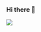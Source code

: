 ### Hi there 👋

<img src="https://github-readme-stats.vercel.app/api?username=kush95300&&show_icons=true&title_color=008000&icon_color=0000ff&text_color=000000&bg_color=f5f5f5" />


<!--
**kush95300/kush95300** is a ✨ _special_ ✨ repository because its `README.md` (this file) appears on your GitHub profile.

Here are some ideas to get you started:

- 🔭 I’m currently working on ...
- 🌱 I’m currently learning ...
- 👯 I’m looking to collaborate on ...
- 🤔 I’m looking for help with ...
- 💬 Ask me about ...
- 📫 How to reach me: ...
- 😄 Pronouns: ...
- ⚡ Fun fact: ...
-->
